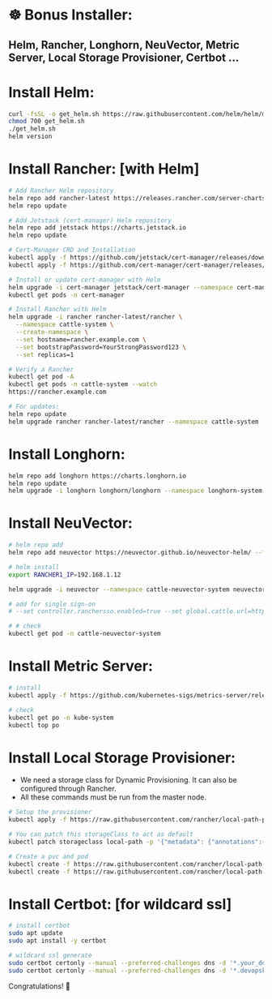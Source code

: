 # ☸️ Bonus Installer:
## Helm, Rancher, Longhorn, NeuVector, Metric Server, Local Storage Provisioner, Certbot ...

# Install Helm:
```bash
curl -fsSL -o get_helm.sh https://raw.githubusercontent.com/helm/helm/main/scripts/get-helm-3
chmod 700 get_helm.sh
./get_helm.sh
helm version
```
# Install Rancher: [with Helm]
```bash
# Add Rancher Helm repository
helm repo add rancher-latest https://releases.rancher.com/server-charts/latest
helm repo update

# Add Jetstack (cert-manager) Helm repository
helm repo add jetstack https://charts.jetstack.io
helm repo update

# Cert-Manager CRD and Installation
kubectl apply -f https://github.com/jetstack/cert-manager/releases/download/v1.13.0/cert-manager.crds.yaml
kubectl apply -f https://github.com/cert-manager/cert-manager/releases/download/v1.13.0/cert-manager.yaml

# Install or update cert-manager with Helm
helm upgrade -i cert-manager jetstack/cert-manager --namespace cert-manager --create-namespace
kubectl get pods -n cert-manager

# Install Rancher with Helm
helm upgrade -i rancher rancher-latest/rancher \
  --namespace cattle-system \
  --create-namespace \
  --set hostname=rancher.example.com \
  --set bootstrapPassword=YourStrongPassword123 \
  --set replicas=1

# Verify a Rancher
kubectl get pod -A
kubectl get pods -n cattle-system --watch
https://rancher.example.com

# For updates:
helm repo update
helm upgrade rancher rancher-latest/rancher --namespace cattle-system
```
# Install Longhorn:
```bash
helm repo add longhorn https://charts.longhorn.io
helm repo update
helm upgrade -i longhorn longhorn/longhorn --namespace longhorn-system --create-namespace
```

# Install NeuVector:
```bash
# helm repo add
helm repo add neuvector https://neuvector.github.io/neuvector-helm/ --force-update

# helm install 
export RANCHER1_IP=192.168.1.12

helm upgrade -i neuvector --namespace cattle-neuvector-system neuvector/core --create-namespace --set manager.svc.type=ClusterIP --set controller.pvc.enabled=true --set controller.pvc.capacity=500Mi --set manager.ingress.enabled=true --set manager.ingress.host=neuvector.$RANCHER1_IP.sslip.io --set manager.ingress.tls=true 

# add for single sign-on
# --set controller.ranchersso.enabled=true --set global.cattle.url=https://rancher.$RANCHER1_IP.sslip.io

# # check
kubectl get pod -n cattle-neuvector-system
```
# Install Metric Server:
``` bash
# install
kubectl apply -f https://github.com/kubernetes-sigs/metrics-server/releases/download/v0.5.0/components.yaml

# check
kubectl get po -n kube-system
kubectl top po

```

# Install Local Storage Provisioner:
- We need a storage class for Dynamic Provisioning. It can also be configured through Rancher.
- All these commands must be run from the master node.
```bash
# Setup the provisioner
kubectl apply -f https://raw.githubusercontent.com/rancher/local-path-provisioner/v0.0.23/deploy/local-path-storage.yaml

# You can patch this storageClass to act as default
kubectl patch storageclass local-path -p '{"metadata": {"annotations":{"storageclass.kubernetes.io/is-default-class":"true"}}}'

# Create a pvc and pod
kubectl create -f https://raw.githubusercontent.com/rancher/local-path-provisioner/master/examples/pvc/pvc.yaml
kubectl create -f https://raw.githubusercontent.com/rancher/local-path-provisioner/master/examples/pod/pod.yaml
```

# Install Certbot: [for wildcard ssl]
``` bash
# install certbot
sudo apt update 
sudo apt install -y certbot

# wildcard ssl generate
sudo certbot certonly --manual --preferred-challenges dns -d '*.your_domain.com'
sudo certbot certonly --manual --preferred-challenges dns -d '*.devopskings.com.tr'

```

Congratulations! 🎉

